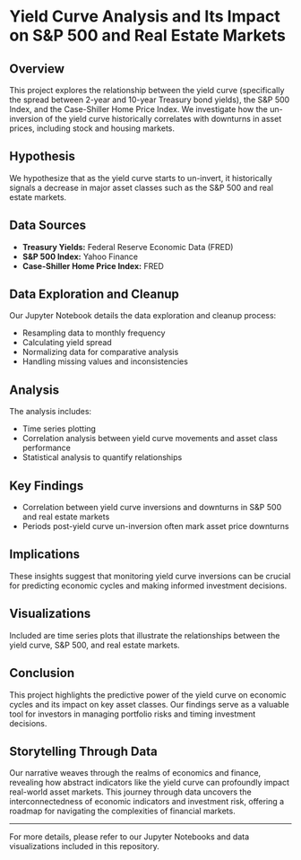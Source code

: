 # Yield Curve Analysis and Its Impact on S&P 500 and Real Estate Markets

## Overview
This project explores the relationship between the yield curve (specifically the spread between 2-year and 10-year Treasury bond yields), the S&P 500 Index, and the Case-Shiller Home Price Index. We investigate how the un-inversion of the yield curve historically correlates with downturns in asset prices, including stock and housing markets.

## Hypothesis
We hypothesize that as the yield curve starts to un-invert, it historically signals a decrease in major asset classes such as the S&P 500 and real estate markets.

## Data Sources
- **Treasury Yields:** Federal Reserve Economic Data (FRED)
- **S&P 500 Index:** Yahoo Finance
- **Case-Shiller Home Price Index:** FRED

## Data Exploration and Cleanup
Our Jupyter Notebook details the data exploration and cleanup process:
- Resampling data to monthly frequency
- Calculating yield spread
- Normalizing data for comparative analysis
- Handling missing values and inconsistencies

## Analysis
The analysis includes:
- Time series plotting
- Correlation analysis between yield curve movements and asset class performance
- Statistical analysis to quantify relationships

## Key Findings
- Correlation between yield curve inversions and downturns in S&P 500 and real estate markets
- Periods post-yield curve un-inversion often mark asset price downturns

## Implications
These insights suggest that monitoring yield curve inversions can be crucial for predicting economic cycles and making informed investment decisions.

## Visualizations
Included are time series plots that illustrate the relationships between the yield curve, S&P 500, and real estate markets.

## Conclusion
This project highlights the predictive power of the yield curve on economic cycles and its impact on key asset classes. Our findings serve as a valuable tool for investors in managing portfolio risks and timing investment decisions.

## Storytelling Through Data
Our narrative weaves through the realms of economics and finance, revealing how abstract indicators like the yield curve can profoundly impact real-world asset markets. This journey through data uncovers the interconnectedness of economic indicators and investment risk, offering a roadmap for navigating the complexities of financial markets.

---

For more details, please refer to our Jupyter Notebooks and data visualizations included in this repository.
